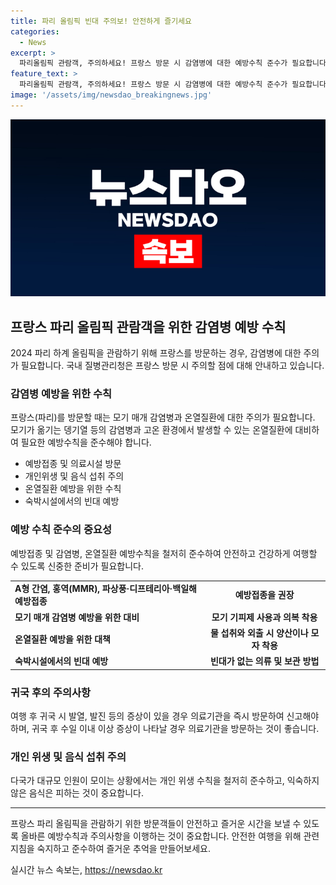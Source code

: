 ```yaml
---
title: 파리 올림픽 빈대 주의보! 안전하게 즐기세요
categories:
  - News
excerpt: >
  파리올림픽 관람객, 주의하세요! 프랑스 방문 시 감염병에 대한 예방수칙 준수가 필요합니다. 더불어 고온에 따른 온열질환에도 주의해야 합니다. 모기 매개 감염병과 호흡기 감염병에 대한 예방접종과 개인위생 수칙을 철저히 준수해야 합니다. 또한, 숙박시설에서는 빈대에 대한 주의가 필요하며 귀국 후 이상 증상이 있을 시 즉시 의료기관을 방문해야 합니다. 안전하고 건강한 여행을 위해 예방수칙을 꼭 준수해 주세요.
feature_text: >
  파리올림픽 관람객, 주의하세요! 프랑스 방문 시 감염병에 대한 예방수칙 준수가 필요합니다. 더불어 고온에 따른 온열질환에도 주의해야 합니다. 모기 매개 감염병과 호흡기 감염병에 대한 예방접종과 개인위생 수칙을 철저히 준수해야 합니다. 또한, 숙박시설에서는 빈대에 대한 주의가 필요하며 귀국 후 이상 증상이 있을 시 즉시 의료기관을 방문해야 합니다. 안전하고 건강한 여행을 위해 예방수칙을 꼭 준수해 주세요.
image: '/assets/img/newsdao_breakingnews.jpg'
---
```


<p><img src="/assets/img/newsdao_breakingnews.jpg" alt="ranknews 속보" /></p>

<h2 data-ke-size="size26">프랑스 파리 올림픽 관람객을 위한 감염병 예방 수칙</h2>

<p data-ke-size="size16">2024 파리 하계 올림픽을 관람하기 위해 프랑스를 방문하는 경우, 감염병에 대한 주의가 필요합니다. 국내 질병관리청은 프랑스 방문 시 주의할 점에 대해 안내하고 있습니다.</p>

<h3>감염병 예방을 위한 수칙</h3>

<p data-ke-size="size16">프랑스(파리)를 방문할 때는 모기 매개 감염병과 온열질환에 대한 주의가 필요합니다. 모기가 옮기는 뎅기열 등의 감염병과 고온 환경에서 발생할 수 있는 온열질환에 대비하여 필요한 예방수칙을 준수해야 합니다.</p>

<ul>
  <li>예방접종 및 의료시설 방문</li>
  <li>개인위생 및 음식 섭취 주의</li>
  <li>온열질환 예방을 위한 수칙</li>
  <li>숙박시설에서의 빈대 예방</li>
</ul>

<h3>예방 수칙 준수의 중요성</h3>

<p data-ke-size="size16">예방접종 및 감염병, 온열질환 예방수칙을 철저히 준수하여 안전하고 건강하게 여행할 수 있도록 신중한 준비가 필요합니다.</p>

<table>
  <tr>
    <td><b>A형 간염, 홍역(MMR), 파상풍·디프테리아·백일해 예방접종</b></td>
    <td style="text-align: center; height: 17px;"><b>예방접종을 권장</b></td>
  </tr>
  <tr>
    <td><b>모기 매개 감염병 예방을 위한 대비</b></td>
    <td style="text-align: center; height: 17px;"><b>모기 기피제 사용과 의복 착용</b></td>
  </tr>
  <tr>
    <td><b>온열질환 예방을 위한 대책</b></td>
    <td style="text-align: center; height: 17px;"><b>물 섭취와 외출 시 양산이나 모자 착용</b></td>
  </tr>
  <tr>
    <td><b>숙박시설에서의 빈대 예방</b></td>
    <td style="text-align: center; height: 17px;"><b>빈대가 없는 의류 및 보관 방법</b></td>
  </tr>
</table>

<h3>귀국 후의 주의사항</h3>

<p data-ke-size="size16">여행 후 귀국 시 발열, 발진 등의 증상이 있을 경우 의료기관을 즉시 방문하여 신고해야 하며, 귀국 후 수일 이내 이상 증상이 나타날 경우 의료기관을 방문하는 것이 좋습니다.</p>

<h3>개인 위생 및 음식 섭취 주의</h3>

<p data-ke-size="size16">다국가 대규모 인원이 모이는 상황에서는 개인 위생 수칙을 철저히 준수하고, 익숙하지 않은 음식은 피하는 것이 중요합니다.</p>

<hr>

<p data-ke-size="size16">프랑스 파리 올림픽을 관람하기 위한 방문객들이 안전하고 즐거운 시간을 보낼 수 있도록 올바른 예방수칙과 주의사항을 이행하는 것이 중요합니다. 안전한 여행을 위해 관련 지침을 숙지하고 준수하여 즐거운 추억을 만들어보세요.</p>
실시간 뉴스 속보는, <a href="https://newsdao.kr" rel="dofollow">https://newsdao.kr</a>


